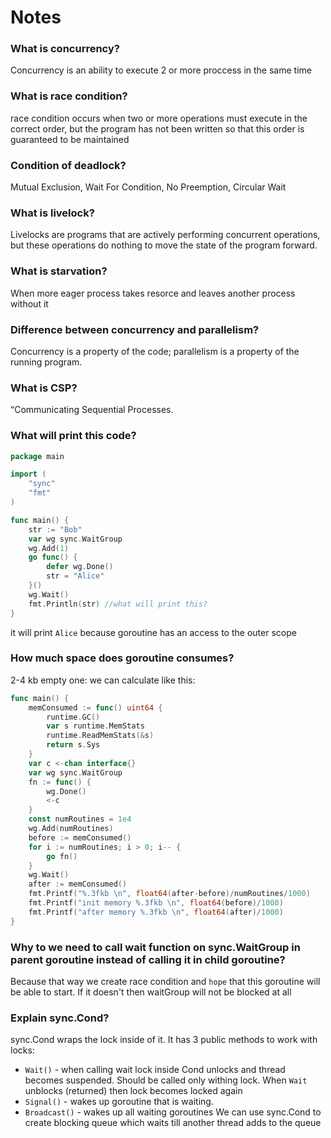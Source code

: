 # Notes

### What is concurrency?
Concurrency is an ability to execute 2 or more proccess in the same time 

### What is race condition?
race condition occurs when two or more operations must execute in the correct order, but the program has not been written so that this order is guaranteed to be maintained

### Condition of deadlock?
Mutual Exclusion, Wait For Condition, No Preemption, Circular Wait

### What is livelock?
Livelocks are programs that are actively performing concurrent operations, but these operations do nothing to move the state of the program forward.

### What is starvation?
When more eager process takes resorce and leaves another process without it

### Difference between concurrency and parallelism? 
Concurrency is a property of the code; parallelism is a property of the running program.

### What is CSP?
“Communicating Sequential Processes.

### What will print this code?
```go
package main

import (
	"sync"
	"fmt"
)

func main() {
	str := "Bob"
	var wg sync.WaitGroup
	wg.Add(1)
	go func() {
		defer wg.Done()
		str = "Alice"
	}()
	wg.Wait()
	fmt.Println(str) //what will print this?
}
```

it will print `Alice` because goroutine has an access to the outer scope

### How much space does goroutine consumes?
2-4 kb empty one:
we can calculate like this:
```go
func main() {
	memConsumed := func() uint64 {
		runtime.GC()
		var s runtime.MemStats
		runtime.ReadMemStats(&s)
		return s.Sys
	}
	var c <-chan interface{}
	var wg sync.WaitGroup
	fn := func() {
		wg.Done()
		<-c
	}
	const numRoutines = 1e4
	wg.Add(numRoutines)
	before := memConsumed()
	for i := numRoutines; i > 0; i-- {
		go fn()
	}
	wg.Wait()
	after := memConsumed()
	fmt.Printf("%.3fkb \n", float64(after-before)/numRoutines/1000)
	fmt.Printf("init memory %.3fkb \n", float64(before)/1000)
	fmt.Printf("after memory %.3fkb \n", float64(after)/1000)
}
```

### Why to we need to call wait function on sync.WaitGroup in parent goroutine instead of calling it in child goroutine?
Because that way we create race condition and `hope` that this goroutine will be able to start. 
If it doesn't then waitGroup will not be blocked at all 


### Explain sync.Cond?
sync.Cond wraps the lock inside of it. It has 3 public methods to work with locks:
- `Wait()` - when calling wait lock inside Cond unlocks and thread becomes suspended. 
Should be called only withing lock. When `Wait` unblocks (returned) then lock becomes locked again 
- `Signal()` - wakes up goroutine that is waiting. 
- `Broadcast()` - wakes up all waiting goroutines
We can use sync.Cond to create blocking queue which waits till another thread adds to the queue 
